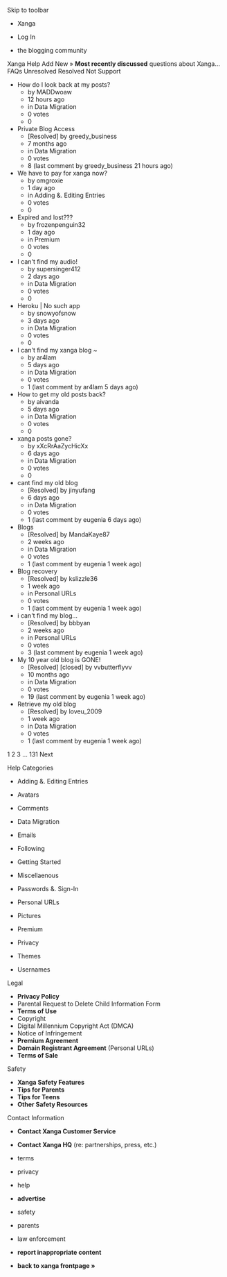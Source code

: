 Skip to toolbar

*   Xanga

*   Log In

*   the blogging community

Xanga Help Add New » **Most recently discussed** questions about Xanga… FAQs Unresolved Resolved Not Support

*   How do I look back at my posts?
    *   by MADDwoaw
    *   12 hours ago
    *   in Data Migration
    *   0 votes
    *   0
*   Private Blog Access
    *   \[Resolved\] by greedy\_business
    *   7 months ago
    *   in Data Migration
    *   0 votes
    *   8 (last comment by greedy\_business 21 hours ago)
*   We have to pay for xanga now?
    *   by omgroxie
    *   1 day ago
    *   in Adding &. Editing Entries
    *   0 votes
    *   0
*   Expired and lost???
    *   by frozenpenguin32
    *   1 day ago
    *   in Premium
    *   0 votes
    *   0
*   I can't find my audio!
    *   by supersinger412
    *   2 days ago
    *   in Data Migration
    *   0 votes
    *   0
*   Heroku | No such app
    *   by snowyofsnow
    *   3 days ago
    *   in Data Migration
    *   0 votes
    *   0
*   I can't find my xanga blog ~
    *   by ar4lam
    *   5 days ago
    *   in Data Migration
    *   0 votes
    *   1 (last comment by ar4lam 5 days ago)
*   How to get my old posts back?
    *   by aivanda
    *   5 days ago
    *   in Data Migration
    *   0 votes
    *   0
*   xanga posts gone?
    *   by xXcRrAaZycHicXx
    *   6 days ago
    *   in Data Migration
    *   0 votes
    *   0
*   cant find my old blog
    *   \[Resolved\] by jinyufang
    *   6 days ago
    *   in Data Migration
    *   0 votes
    *   1 (last comment by eugenia 6 days ago)
*   Blogs
    *   \[Resolved\] by MandaKaye87
    *   2 weeks ago
    *   in Data Migration
    *   0 votes
    *   1 (last comment by eugenia 1 week ago)
*   Blog recovery
    *   \[Resolved\] by kslizzle36
    *   1 week ago
    *   in Personal URLs
    *   0 votes
    *   1 (last comment by eugenia 1 week ago)
*   i can't find my blog...
    *   \[Resolved\] by bbbyan
    *   2 weeks ago
    *   in Personal URLs
    *   0 votes
    *   3 (last comment by eugenia 1 week ago)
*   My 10 year old blog is GONE!
    *   \[Resolved\] \[closed\] by vvbutterflyvv
    *   10 months ago
    *   in Data Migration
    *   0 votes
    *   19 (last comment by eugenia 1 week ago)
*   Retrieve my old blog
    *   \[Resolved\] by loveu\_2009
    *   1 week ago
    *   in Data Migration
    *   0 votes
    *   1 (last comment by eugenia 1 week ago)

1 2 3 ... 131 Next

Help Categories

*   Adding &. Editing Entries
*   Avatars
*   Comments
*   Data Migration
*   Emails
*   Following
*   Getting Started
*   Miscellaenous

*   Passwords &. Sign-In
*   Personal URLs
*   Pictures
*   Premium
*   Privacy
*   Themes
*   Usernames

Legal

*   **Privacy Policy**
*   Parental Request to Delete Child Information Form
*   **Terms of Use**
*   Copyright
*   Digital Millennium Copyright Act (DMCA)
*   Notice of Infringement
*   **Premium Agreement**
*   **Domain Registrant Agreement** (Personal URLs)
*   **Terms of Sale**

Safety

*   **Xanga Safety Features**
*   **Tips for Parents**
*   **Tips for Teens**
*   **Other Safety Resources**

Contact Information

*   **Contact Xanga Customer Service**
*   **Contact Xanga HQ** (re: partnerships, press, etc.)

*   terms
*   privacy
*   help
*   **advertise**

*   safety
*   parents
*   law enforcement
*   **report inappropriate content**

*   **back to xanga frontpage »**